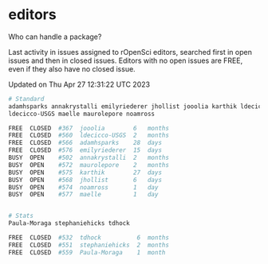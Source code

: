 # editors

Who can handle a package?

Last activity in issues assigned to rOpenSci editors, searched first in open
issues and then in closed issues. Editors with no open issues are FREE, even if
they also have no closed issue.


Updated on Thu Apr 27 12:31:22 UTC 2023

```bash
# Standard
adamhsparks annakrystalli emilyriederer jhollist jooolia karthik ldecicco
ldecicco-USGS maelle maurolepore noamross

FREE  CLOSED  #367  jooolia        6   months
FREE  CLOSED  #560  ldecicco-USGS  2   months
FREE  CLOSED  #566  adamhsparks    28  days
FREE  CLOSED  #576  emilyriederer  15  days
BUSY  OPEN    #502  annakrystalli  2   months
BUSY  OPEN    #572  maurolepore    2   months
BUSY  OPEN    #575  karthik        27  days
BUSY  OPEN    #568  jhollist       6   days
BUSY  OPEN    #574  noamross       1   day
BUSY  OPEN    #577  maelle         1   day


# Stats
Paula-Moraga stephaniehicks tdhock

FREE  CLOSED  #532  tdhock          6  months
FREE  CLOSED  #551  stephaniehicks  2  months
FREE  CLOSED  #559  Paula-Moraga    1  month
```
